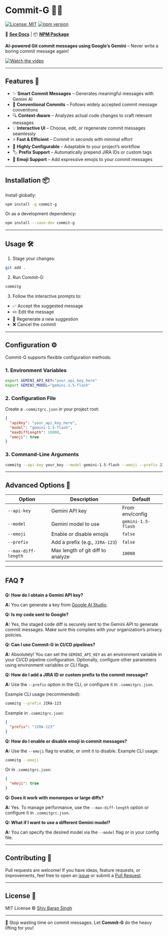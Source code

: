 # Commit-G 🤖✨

[![License: MIT](https://img.shields.io/badge/License-MIT-blue.svg)](https://opensource.org/licenses/MIT)
[![npm version](https://badge.fury.io/js/commit-g.svg)](https://www.npmjs.com/package/commit-g)

📘 **[See Docs](https://spyshiv.github.io/commit-g/)** | 📦 **[NPM Package](https://www.npmjs.com/package/commit-g)**

**AI-powered Git commit messages using Google’s Gemini** – Never write a boring commit message again!

[![Watch the video](https://img.youtube.com/vi/eqUG0y1OedA/0.jpg)](https://www.youtube.com/watch?v=eqUG0y1OedA)

---

## Features 🌟

- ✨ **Smart Commit Messages** – Generates meaningful messages with Gemini AI
- 🚀 **Conventional Commits** – Follows widely accepted commit message conventions
- 🔍 **Context-Aware** – Analyzes actual code changes to craft relevant messages
- 💡 **Interactive UI** – Choose, edit, or regenerate commit messages seamlessly
- ⚡ **Fast & Efficient** – Commit in seconds with minimal effort
- 🔧 **Highly Configurable** – Adaptable to your project’s workflow
- 🏷️ **Prefix Support** – Automatically prepend JIRA IDs or custom tags
- 🎉 **Emoji Support** – Add expressive emojis to your commit messages

---

## Installation 📦

Install globally:

```bash
npm install -g commit-g
```

Or as a development dependency:

```bash
npm install --save-dev commit-g
```

---

## Usage 🛠️

1. Stage your changes:

```bash
git add .
```

2. Run Commit-G:

```bash
commitg
```

3. Follow the interactive prompts to:

- ✅ Accept the suggested message
- ✏️ Edit the message
- 🔄 Regenerate a new suggestion
- ❌ Cancel the commit

---

## Configuration ⚙️

Commit-G supports flexible configuration methods:

### 1. Environment Variables

```bash
export GEMINI_API_KEY="your_api_key_here"
export GEMINI_MODEL="gemini-1.5-flash"
```

### 2. Configuration File

Create a `.commitgrc.json` in your project root:

```json
{
  "apiKey": "your_api_key_here",
  "model": "gemini-1.5-flash",
  "maxDiffLength": 10000,
  "emoji": true
}
```

### 3. Command-Line Arguments

```bash
commitg --api-key your_key --model gemini-1.5-flash --emoji --prefix JIRA-123
```

---

## Advanced Options 🔧

| Option              | Description                       | Default            |
| ------------------- | --------------------------------- | ------------------ |
| `--api-key`         | Gemini API key                    | From env/config    |
| `--model`           | Gemini model to use               | `gemini-1.5-flash` |
| `--emoji`           | Enable or disable emojis          | `false`            |
| `--prefix`          | Add a prefix (e.g., `JIRA-123`)   | `false`            |
| `--max-diff-length` | Max length of git diff to analyze | `10000`            |

---

## FAQ ❓

**Q: How do I obtain a Gemini API key?**

**A:** You can generate a key from [Google AI Studio](https://aistudio.google.com/apikey).

**Q: Is my code sent to Google?**

**A:** Yes, the staged code diff is securely sent to the Gemini API to generate commit messages. Make sure this complies with your organization’s privacy policies.

**Q: Can I use Commit-G in CI/CD pipelines?**

**A:** Absolutely! You can set the `GEMINI_API_KEY` as an environment variable in your CI/CD pipeline configuration. Optionally, configure other parameters using environment variables or CLI flags.

**Q: How do I add a JIRA ID or custom prefix to the commit message?**

**A:** Use the `--prefix` option in the CLI, or configure it in `.commitgrc.json`.

Example CLI usage (recommended):

```bash
commitg --prefix JIRA-123
```

Example in `.commitgrc.json`:

```json
{
  "prefix": "JIRA-123"
}
```

**Q: How do I enable or disable emoji in commit messages?**

**A:** Use the `--emoji` flag to enable, or omit it to disable.
Example CLI usage:

```bash
commitg --emoji
```

Or in `.commitgrc.json`:

```json
{
  "emoji": true
}
```

**Q: Does it work with monorepos or large diffs?**

**A:** Yes. To manage performance, use the `--max-diff-length` option or configure it in `.commitgrc.json`.

**Q: What if I want to use a different Gemini model?**

**A:** You can specify the desired model via the `--model` flag or in your config file.

---

## Contributing 🤝

Pull requests are welcome! If you have ideas, feature requests, or improvements, feel free to open an [issue](https://github.com/spyshiv/commit-g/issues/new) or submit a [Pull Request](https://github.com/spyshiv/commit-g/pulls).

---

## License 📄

MIT License © [Shiv Baran Singh](https://github.com/spyshiv)

---

🚀 Stop wasting time on commit messages. Let **Commit-G** do the heavy lifting for you!

